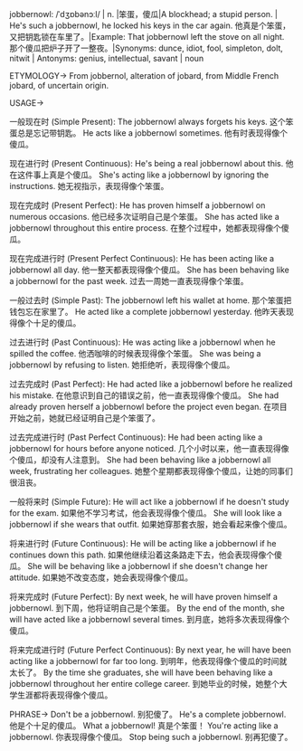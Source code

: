 jobbernowl: /ˈdʒɒbənɔːl/ | n. |笨蛋，傻瓜|A blockhead; a stupid person. | He's such a jobbernowl, he locked his keys in the car again. 他真是个笨蛋，又把钥匙锁在车里了。|Example: That jobbernowl left the stove on all night.  那个傻瓜把炉子开了一整夜。|Synonyms: dunce, idiot, fool, simpleton, dolt, nitwit | Antonyms: genius, intellectual, savant | noun


ETYMOLOGY->
From jobbernol, alteration of jobard, from Middle French jobard, of uncertain origin.

USAGE->

一般现在时 (Simple Present):
The jobbernowl always forgets his keys.  这个笨蛋总是忘记带钥匙。
He acts like a jobbernowl sometimes. 他有时表现得像个傻瓜。

现在进行时 (Present Continuous):
He's being a real jobbernowl about this. 他在这件事上真是个傻瓜。
She's acting like a jobbernowl by ignoring the instructions. 她无视指示，表现得像个笨蛋。

现在完成时 (Present Perfect):
He has proven himself a jobbernowl on numerous occasions.  他已经多次证明自己是个笨蛋。
She has acted like a jobbernowl throughout this entire process.  在整个过程中，她都表现得像个傻瓜。

现在完成进行时 (Present Perfect Continuous):
He has been acting like a jobbernowl all day. 他一整天都表现得像个傻瓜。
She has been behaving like a jobbernowl for the past week.  过去一周她一直表现得像个笨蛋。


一般过去时 (Simple Past):
The jobbernowl left his wallet at home. 那个笨蛋把钱包忘在家里了。
He acted like a complete jobbernowl yesterday. 他昨天表现得像个十足的傻瓜。

过去进行时 (Past Continuous):
He was acting like a jobbernowl when he spilled the coffee. 他洒咖啡的时候表现得像个笨蛋。
She was being a jobbernowl by refusing to listen. 她拒绝听，表现得像个傻瓜。


过去完成时 (Past Perfect):
He had acted like a jobbernowl before he realized his mistake. 在他意识到自己的错误之前，他一直表现得像个傻瓜。
She had already proven herself a jobbernowl before the project even began. 在项目开始之前，她就已经证明自己是个笨蛋了。


过去完成进行时 (Past Perfect Continuous):
He had been acting like a jobbernowl for hours before anyone noticed.  几个小时以来，他一直表现得像个傻瓜，却没有人注意到。
She had been behaving like a jobbernowl all week, frustrating her colleagues. 她整个星期都表现得像个傻瓜，让她的同事们很沮丧。


一般将来时 (Simple Future):
He will act like a jobbernowl if he doesn't study for the exam. 如果他不学习考试，他会表现得像个傻瓜。
She will look like a jobbernowl if she wears that outfit. 如果她穿那套衣服，她会看起来像个傻瓜。

将来进行时 (Future Continuous):
He will be acting like a jobbernowl if he continues down this path. 如果他继续沿着这条路走下去，他会表现得像个傻瓜。
She will be behaving like a jobbernowl if she doesn't change her attitude. 如果她不改变态度，她会表现得像个傻瓜。

将来完成时 (Future Perfect):
By next week, he will have proven himself a jobbernowl. 到下周，他将证明自己是个笨蛋。
By the end of the month, she will have acted like a jobbernowl several times. 到月底，她将多次表现得像个傻瓜。

将来完成进行时 (Future Perfect Continuous):
By next year, he will have been acting like a jobbernowl for far too long. 到明年，他表现得像个傻瓜的时间就太长了。
By the time she graduates, she will have been behaving like a jobbernowl throughout her entire college career. 到她毕业的时候，她整个大学生涯都将表现得像个傻瓜。




PHRASE->
Don't be a jobbernowl.  别犯傻了。
He's a complete jobbernowl. 他是个十足的傻瓜。
What a jobbernowl! 真是个笨蛋！
You're acting like a jobbernowl. 你表现得像个傻瓜。
Stop being such a jobbernowl. 别再犯傻了。
